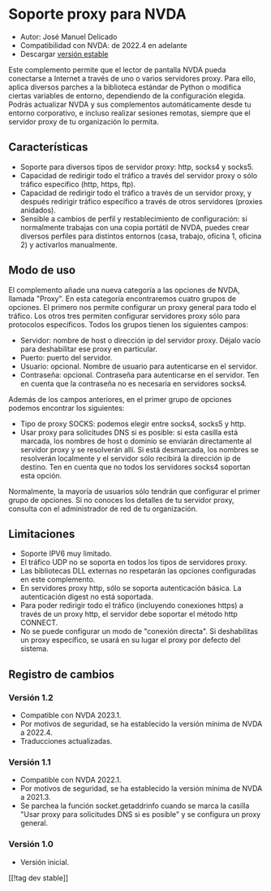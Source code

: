 # Soporte proxy para NVDA #

* Autor: José Manuel Delicado
* Compatibilidad con NVDA: de 2022.4 en adelante
* Descargar [versión estable][1]

Este complemento permite que el lector de pantalla NVDA pueda conectarse a
Internet a través de uno o varios servidores proxy. Para ello, aplica
diversos parches a la biblioteca estándar de Python o modifica ciertas
variables de entorno, dependiendo de la configuración elegida. Podrás
actualizar NVDA y sus complementos automáticamente desde tu entorno
corporativo, e incluso realizar sesiones remotas, siempre que el servidor
proxy de tu organización lo permita.

## Características

* Soporte para diversos tipos de servidor proxy: http, socks4 y socks5.
* Capacidad de redirigir todo el tráfico a través del servidor proxy o sólo
  tráfico específico (http, https, ftp).
* Capacidad de redirigir todo el tráfico a través de un servidor proxy, y
  después redirigir tráfico específico a través de otros servidores (proxies
  anidados).
* Sensible a cambios de perfil y restablecimiento de configuración: si
  normalmente trabajas con una copia portátil de NVDA, puedes crear diversos
  perfiles para distintos entornos (casa, trabajo, oficina 1, oficina 2) y
  activarlos manualmente.

## Modo de uso

El complemento añade una nueva categoría a las opciones de NVDA, llamada
"Proxy". En esta categoría encontraremos cuatro grupos de opciones. El
primero nos permite configurar un proxy general para todo el tráfico. Los
otros tres permiten configurar servidores proxy sólo para protocolos
específicos. Todos los grupos tienen los siguientes campos:

* Servidor: nombre de host o dirección ip del servidor proxy. Déjalo vacío
  para deshabilitar ese proxy en particular.
* Puerto: puerto del servidor.
* Usuario: opcional. Nombre de usuario para autenticarse en el servidor.
* Contraseña: opcional. Contraseña para autenticarse en el servidor. Ten en
  cuenta que la contraseña no es necesaria en servidores socks4.

Además de los campos anteriores, en el primer grupo de opciones podemos
encontrar los siguientes:

* Tipo de proxy SOCKS: podemos elegir entre socks4, socks5 y http.
* Usar proxy para solicitudes DNS si es posible: si esta casilla está
  marcada, los nombres de host o dominio se enviarán directamente al
  servidor proxy y se resolverán allí. Si está desmarcada, los nombres se
  resolverán localmente y el servidor sólo recibirá la dirección ip de
  destino. Ten en cuenta que no todos los servidores socks4 soportan esta
  opción.

Normalmente, la mayoría de usuarios sólo tendrán que configurar el primer
grupo de opciones. Si no conoces los detalles de tu servidor proxy, consulta
con el administrador de red de tu organización.

## Limitaciones

* Soporte IPV6 muy limitado.
* El tráfico UDP no se soporta en todos los tipos de servidores proxy.
* Las bibliotecas DLL externas no respetarán las opciones configuradas en
  este complemento.
* En servidores proxy http, sólo se soporta autenticación básica. La
  autenticación digest no está soportada.
* Para poder redirigir todo el tráfico (incluyendo conexiones https) a
  través de un proxy http, el servidor debe soportar el método http CONNECT.
* No se puede configurar un modo de "conexión directa". Si deshabilitas un
  proxy específico, se usará en su lugar el proxy por defecto del sistema.

## Registro de cambios

### Versión 1.2

* Compatible con NVDA 2023.1.
* Por motivos de seguridad, se ha establecido la versión mínima de NVDA a
  2022.4.
* Traducciones actualizadas.

### Versión 1.1

* Compatible con NVDA 2022.1.
* Por motivos de seguridad, se ha establecido la versión mínima de NVDA a
  2021.3.
* Se parchea la función socket.getaddrinfo cuando se marca la casilla "Usar
  proxy para solicitudes DNS si es posible" y se configura un proxy general.

### Versión 1.0

* Versión inicial.

[[!tag dev stable]]

[1]: https://addons.nvda-project.org/files/get.php?file=nvdaproxy
